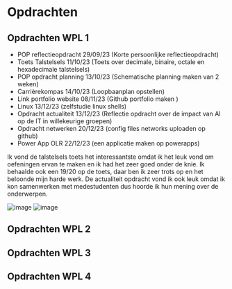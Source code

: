 # Opdrachten

## Opdrachten WPL 1
- POP reflectieopdracht 29/09/23 (Korte persoonlijke reflectieopdracht)
- Toets Talstelsels 11/10/23 (Toets over decimale, binaire, octale en hexadecimale talstelsels)
- POP opdracht planning 13/10/23 (Schematische planning maken van 2 weken)
- Carrièrekompas 14/10/23 (Loopbaanplan opstellen)
- Link portfolio website 08/11/23 (Github portfolio maken )
- Linux 13/12/23 (zelfstudie linux shells)
- Opdracht actualiteit 13/12/23 (Reflectie opdracht over de impact van AI op de IT in willekeurige groepen)
- Opdracht netwerken 20/12/23 (config files networks uploaden op github)
- Power App OLR 22/12/23 (een applicatie maken op powerapps)

Ik vond de talstelsels toets het interessantste omdat ik het leuk vond om oefeningen ervan te maken en ik had het zeer goed onder de knie. Ik behaalde ook een 19/20 op de toets, daar ben ik zeer trots op en het beloonde mijn harde werk. 
De actualiteit opdracht vond ik ook leuk omdat ik kon samenwerken met medestudenten dus hoorde ik hun mening over de onderwerpen.

![image](https://github.com/PXL-Digital-SNE-Werkplekleren/portfolio-AlejandroVerissimoPXL/assets/148559043/a3382d41-0bfe-4d18-9bbb-d8bcf7f572dd)
![image](https://github.com/PXL-Digital-SNE-Werkplekleren/portfolio-AlejandroVerissimoPXL/assets/148559043/69f21b6c-aab0-4702-a213-a11840cf610d)


## Opdrachten WPL 2

## Opdrachten WPL 3

## Opdrachten WPL 4
